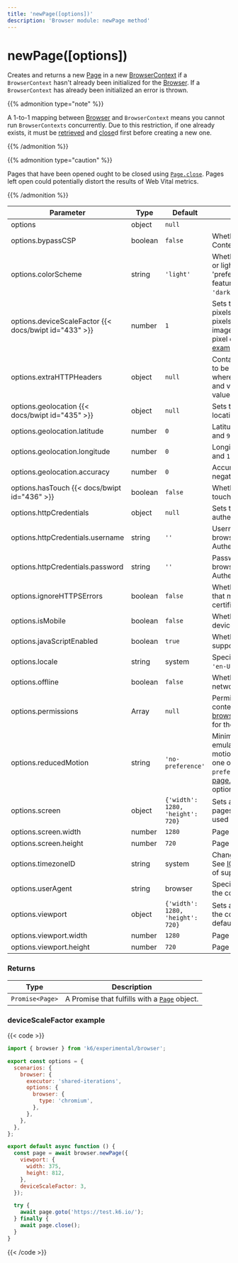```yaml
---
title: 'newPage([options])'
description: 'Browser module: newPage method'
---
```


# newPage([options])

Creates and returns a new [Page](https://grafana.com/docs/k6/<K6_VERSION>/javascript-api/k6-experimental/browser/page/) in a new [BrowserContext](https://grafana.com/docs/k6/<K6_VERSION>/javascript-api/k6-experimental/browser/browsercontext/) if a `BrowserContext` hasn't already been initialized for the [Browser](https://grafana.com/docs/k6/<K6_VERSION>/javascript-api/k6-experimental/browser). If a `BrowserContext` has already been initialized an error is thrown.

{{% admonition type="note" %}}

A 1-to-1 mapping between [Browser](https://grafana.com/docs/k6/<K6_VERSION>/javascript-api/k6-experimental/browser) and `BrowserContext` means you cannot run `BrowserContexts` concurrently. Due to this restriction, if one already exists, it must be [retrieved](https://grafana.com/docs/k6/<K6_VERSION>/javascript-api/k6-experimental/browser/context) and [close](https://grafana.com/docs/k6/<K6_VERSION>/javascript-api/k6-experimental/browser/browsercontext/close)d first before creating a new one.

{{% /admonition %}}

{{% admonition type="caution" %}}

Pages that have been opened ought to be closed using [`Page.close`](https://grafana.com/docs/k6/<K6_VERSION>/javascript-api/k6-experimental/browser/page/close/). Pages left open could potentially distort the results of Web Vital metrics.

{{% /admonition %}}

<TableWithNestedRows>

| Parameter                                             | Type    | Default                          | Description                                                                                                                                                                                                                                                                              |
| ----------------------------------------------------- | ------- | -------------------------------- | ---------------------------------------------------------------------------------------------------------------------------------------------------------------------------------------------------------------------------------------------------------------------------------------- |
| options                                               | object  | `null`                           |                                                                                                                                                                                                                                                                                          |
| options.bypassCSP                                     | boolean | `false`                          | Whether to bypass a page's Content-Security-Policy.                                                                                                                                                                                                                                      |
| options.colorScheme                                   | string  | `'light'`                        | Whether to display a page in dark or light mode by emulating the 'prefers-colors-scheme' media feature. It can be one of `'light'`, `'dark'`, `'no-preference'`.                                                                                                                         |
| options.deviceScaleFactor {{< docs/bwipt id="433" >}} | number  | `1`                              | Sets the resolution ratio in physical pixels to the resolution in CSS pixels i.e. if set higher than `1`, then images will look sharper on high pixel density screens. See an [example](#devicescalefactor-example) below.                                                               |
| options.extraHTTPHeaders                              | object  | `null`                           | Contains additional HTTP headers to be sent with every request, where the keys are HTTP headers and values are HTTP header values.                                                                                                                                                       |
| options.geolocation {{< docs/bwipt id="435" >}}       | object  | `null`                           | Sets the user's geographical location.                                                                                                                                                                                                                                                   |
| options.geolocation.latitude                          | number  | `0`                              | Latitude should be between `-90` and `90`.                                                                                                                                                                                                                                               |
| options.geolocation.longitude                         | number  | `0`                              | Longitude should be between `-180` and `180`.                                                                                                                                                                                                                                            |
| options.geolocation.accuracy                          | number  | `0`                              | Accuracy should only be a non-negative number. Defaults to `0`.                                                                                                                                                                                                                          |
| options.hasTouch {{< docs/bwipt id="436" >}}          | boolean | `false`                          | Whether to simulate a device with touch events.                                                                                                                                                                                                                                          |
| options.httpCredentials                               | object  | `null`                           | Sets the credentials for HTTP authentication using Basic Auth.                                                                                                                                                                                                                           |
| options.httpCredentials.username                      | string  | `''`                             | Username to pass to the web browser for Basic HTTP Authentication.                                                                                                                                                                                                                       |
| options.httpCredentials.password                      | string  | `''`                             | Password to pass to the web browser for Basic HTTP Authentication.                                                                                                                                                                                                                       |
| options.ignoreHTTPSErrors                             | boolean | `false`                          | Whether to ignore HTTPS errors that may be caused by invalid certificates.                                                                                                                                                                                                               |
| options.isMobile                                      | boolean | `false`                          | Whether to simulate a mobile device.                                                                                                                                                                                                                                                     |
| options.javaScriptEnabled                             | boolean | `true`                           | Whether to activate JavaScript support for the context.                                                                                                                                                                                                                                  |
| options.locale                                        | string  | system                           | Specifies the user's locale, such as `'en-US'`, `'tr-TR'`, etc.                                                                                                                                                                                                                          |
| options.offline                                       | boolean | `false`                          | Whether to emulate an offline network.                                                                                                                                                                                                                                                   |
| options.permissions                                   | Array   | `null`                           | Permissions to grant for the context's pages. See [browserContext.grantPermissions()](https://grafana.com/docs/k6/<K6_VERSION>/javascript-api/k6-experimental/browser/browsercontext/grantpermissions) for the options.                                                                  |
| options.reducedMotion                                 | string  | `'no-preference'`                | Minimizes the amount of motion by emulating the 'prefers-reduced-motion' media feature. It can be one of `'reduce'` and `'no-preference'`. See [page.emulateMedia()](https://grafana.com/docs/k6/<K6_VERSION>/javascript-api/k6-experimental/browser/page/emulatemedia) for the options. |
| options.screen                                        | object  | `{'width': 1280, 'height': 720}` | Sets a window screen size for all pages in the context. It can only be used when the viewport is set.                                                                                                                                                                                    |
| options.screen.width                                  | number  | `1280`                           | Page width in pixels.                                                                                                                                                                                                                                                                    |
| options.screen.height                                 | number  | `720`                            | Page height in pixels.                                                                                                                                                                                                                                                                   |
| options.timezoneID                                    | string  | system                           | Changes the context's timezone. See [ICU's metaZones.txt](https://cs.chromium.org/chromium/src/third_party/icu/source/data/misc/metaZones.txt?rcl=faee8bc70570192d82d2978a71e2a615788597d1) for a list of supported timezone IDs.                                                        |
| options.userAgent                                     | string  | browser                          | Specifies the user agent to use in the context.                                                                                                                                                                                                                                          |
| options.viewport                                      | object  | `{'width': 1280, 'height': 720}` | Sets a viewport size for all pages in the context. `null` disables the default viewport.                                                                                                                                                                                                 |
| options.viewport.width                                | number  | `1280`                           | Page width in pixels.                                                                                                                                                                                                                                                                    |
| options.viewport.height                               | number  | `720`                            | Page height in pixels.                                                                                                                                                                                                                                                                   |

</TableWithNestedRows>

### Returns

| Type            | Description                                                                                                                            |
| --------------- | -------------------------------------------------------------------------------------------------------------------------------------- |
| `Promise<Page>` | A Promise that fulfills with a [`Page`](https://grafana.com/docs/k6/<K6_VERSION>/javascript-api/k6-experimental/browser/page/) object. |

### deviceScaleFactor example

{{< code >}}

```javascript
import { browser } from 'k6/experimental/browser';

export const options = {
  scenarios: {
    browser: {
      executor: 'shared-iterations',
      options: {
        browser: {
          type: 'chromium',
        },
      },
    },
  },
};

export default async function () {
  const page = await browser.newPage({
    viewport: {
      width: 375,
      height: 812,
    },
    deviceScaleFactor: 3,
  });

  try {
    await page.goto('https://test.k6.io/');
  } finally {
    await page.close();
  }
}
```

{{< /code >}}
